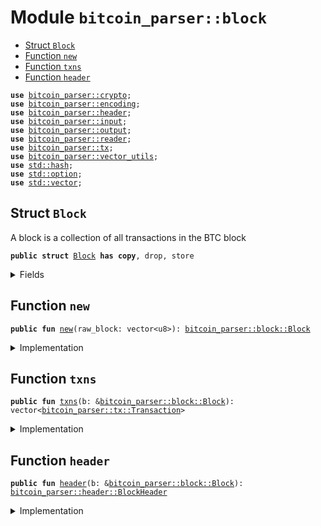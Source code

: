 
<a name="bitcoin_parser_block"></a>

# Module `bitcoin_parser::block`



-  [Struct `Block`](#bitcoin_parser_block_Block)
-  [Function `new`](#bitcoin_parser_block_new)
-  [Function `txns`](#bitcoin_parser_block_txns)
-  [Function `header`](#bitcoin_parser_block_header)


<pre><code><b>use</b> <a href="../bitcoin_parser/crypto.md#bitcoin_parser_crypto">bitcoin_parser::crypto</a>;
<b>use</b> <a href="../bitcoin_parser/encoding.md#bitcoin_parser_encoding">bitcoin_parser::encoding</a>;
<b>use</b> <a href="../bitcoin_parser/block_header.md#bitcoin_parser_header">bitcoin_parser::header</a>;
<b>use</b> <a href="../bitcoin_parser/input.md#bitcoin_parser_input">bitcoin_parser::input</a>;
<b>use</b> <a href="../bitcoin_parser/output.md#bitcoin_parser_output">bitcoin_parser::output</a>;
<b>use</b> <a href="../bitcoin_parser/reader.md#bitcoin_parser_reader">bitcoin_parser::reader</a>;
<b>use</b> <a href="../bitcoin_parser/tx.md#bitcoin_parser_tx">bitcoin_parser::tx</a>;
<b>use</b> <a href="../bitcoin_parser/vector_utils.md#bitcoin_parser_vector_utils">bitcoin_parser::vector_utils</a>;
<b>use</b> <a href="../dependencies/std/hash.md#std_hash">std::hash</a>;
<b>use</b> <a href="../dependencies/std/option.md#std_option">std::option</a>;
<b>use</b> <a href="../dependencies/std/vector.md#std_vector">std::vector</a>;
</code></pre>



<a name="bitcoin_parser_block_Block"></a>

## Struct `Block`

A block is a collection of all transactions in the BTC block


<pre><code><b>public</b> <b>struct</b> <a href="../bitcoin_parser/block.md#bitcoin_parser_block_Block">Block</a> <b>has</b> <b>copy</b>, drop, store
</code></pre>



<details>
<summary>Fields</summary>


<dl>
<dt>
<code>block_header: <a href="../bitcoin_parser/block_header.md#bitcoin_parser_header_BlockHeader">bitcoin_parser::header::BlockHeader</a></code>
</dt>
<dd>
</dd>
<dt>
<code>transactions: vector&lt;<a href="../bitcoin_parser/tx.md#bitcoin_parser_tx_Transaction">bitcoin_parser::tx::Transaction</a>&gt;</code>
</dt>
<dd>
</dd>
</dl>


</details>

<a name="bitcoin_parser_block_new"></a>

## Function `new`



<pre><code><b>public</b> <b>fun</b> <a href="../bitcoin_parser/block.md#bitcoin_parser_block_new">new</a>(raw_block: vector&lt;u8&gt;): <a href="../bitcoin_parser/block.md#bitcoin_parser_block_Block">bitcoin_parser::block::Block</a>
</code></pre>



<details>
<summary>Implementation</summary>


<pre><code><b>public</b> <b>fun</b> <a href="../bitcoin_parser/block.md#bitcoin_parser_block_new">new</a>(raw_block: vector&lt;u8&gt;): <a href="../bitcoin_parser/block.md#bitcoin_parser_block_Block">Block</a> {
    <b>let</b> <b>mut</b> r = <a href="../bitcoin_parser/reader.md#bitcoin_parser_reader_new">reader::new</a>(raw_block);
    <b>let</b> block_header = <a href="../bitcoin_parser/block_header.md#bitcoin_parser_header_new">header::new</a>(r.read(80));
    <b>let</b> number_tx = r.read_compact_size();
    <b>let</b> <b>mut</b> transactions = vector[];
    number_tx.do!(|_| {
        transactions.push_back(<a href="../bitcoin_parser/tx.md#bitcoin_parser_tx_deserialize">tx::deserialize</a>(&<b>mut</b> r));
    });
    <a href="../bitcoin_parser/block.md#bitcoin_parser_block_Block">Block</a> {
        block_header,
        transactions,
    }
}
</code></pre>



</details>

<a name="bitcoin_parser_block_txns"></a>

## Function `txns`



<pre><code><b>public</b> <b>fun</b> <a href="../bitcoin_parser/block.md#bitcoin_parser_block_txns">txns</a>(b: &<a href="../bitcoin_parser/block.md#bitcoin_parser_block_Block">bitcoin_parser::block::Block</a>): vector&lt;<a href="../bitcoin_parser/tx.md#bitcoin_parser_tx_Transaction">bitcoin_parser::tx::Transaction</a>&gt;
</code></pre>



<details>
<summary>Implementation</summary>


<pre><code><b>public</b> <b>fun</b> <a href="../bitcoin_parser/block.md#bitcoin_parser_block_txns">txns</a>(b: &<a href="../bitcoin_parser/block.md#bitcoin_parser_block_Block">Block</a>): vector&lt;Transaction&gt; {
    b.transactions
}
</code></pre>



</details>

<a name="bitcoin_parser_block_header"></a>

## Function `header`



<pre><code><b>public</b> <b>fun</b> <a href="../bitcoin_parser/block_header.md#bitcoin_parser_header">header</a>(b: &<a href="../bitcoin_parser/block.md#bitcoin_parser_block_Block">bitcoin_parser::block::Block</a>): <a href="../bitcoin_parser/block_header.md#bitcoin_parser_header_BlockHeader">bitcoin_parser::header::BlockHeader</a>
</code></pre>



<details>
<summary>Implementation</summary>


<pre><code><b>public</b> <b>fun</b> <a href="../bitcoin_parser/block_header.md#bitcoin_parser_header">header</a>(b: &<a href="../bitcoin_parser/block.md#bitcoin_parser_block_Block">Block</a>): BlockHeader {
    b.block_header
}
</code></pre>



</details>
